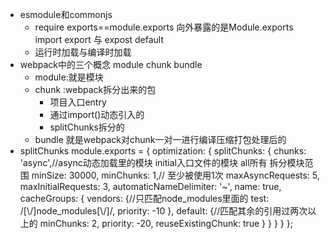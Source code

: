 - esmodule和commonjs
    -   require exports==module.exports 向外暴露的是Module.exports
        import export 与 expost default
    -   运行时加载与编译时加载
- webpack中的三个概念 module chunk bundle
    - module:就是模块
    - chunk :webpack拆分出来的包
        - 项目入口entry
        - 通过import()动态引入的
        - splitChunks拆分的
    - bundle 就是webpack对chunk一对一进行编译压缩打包处理后的
- splitChunks
    module.exports = {
        optimization: {
            splitChunks: {
            chunks: 'async',//async动态加载里的模块 initial入口文件的模块 all所有 拆分模块范围
            minSize: 30000,
            minChunks: 1,// 至少被使用1次
            maxAsyncRequests: 5,
            maxInitialRequests: 3,
            automaticNameDelimiter: '~',
            name: true,
            cacheGroups: {
                vendors: {//只匹配node_modules里面的
                    test: /[\\/]node_modules[\\/]/,
                    priority: -10
                },
                default: {//匹配其余的引用过两次以上的
                    minChunks: 2,
                    priority: -20,
                    reuseExistingChunk: true
                }
            }
            }
        }
    };